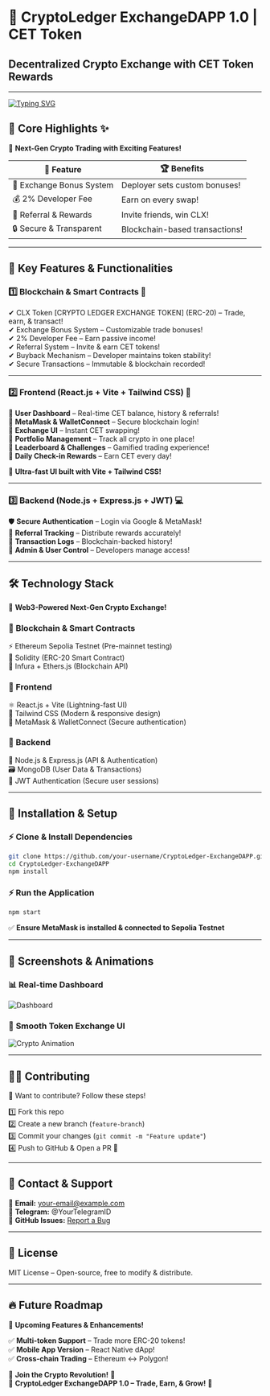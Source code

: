 # 🚀 CryptoLedger ExchangeDAPP 1.0 | CET Token

## Decentralized Crypto Exchange with CET Token Rewards

---

[![Typing SVG](https://readme-typing-svg.herokuapp.com?font=Fira+Code&size=30&duration=4000&color=38BDAE&center=true&vCenter=true&width=1000&lines=Welcome+to+CryptoLedger+ExchangeDAPP;Decentralized+Trading+Platform;Secure+%E2%9C%94%EF%B8%8F+Transparent+%E2%9C%94%EF%B8%8F+Efficient+%E2%9C%94%EF%B8%8F)](https://git.io/typing-svg)

## 🌟 Core Highlights ✨
🎯 **Next-Gen Crypto Trading with Exciting Features!**

| 🔹 Feature | 🏆 Benefits |
|-----------|------------|
| 📌 Exchange Bonus System | Deployer sets custom bonuses! |
| 💰 2% Developer Fee | Earn on every swap! |
| 🎁 Referral & Rewards | Invite friends, win CLX! |
| 🔒 Secure & Transparent | Blockchain-based transactions! |

---

## 🚀 Key Features & Functionalities

### 1️⃣ Blockchain & Smart Contracts 💎
✔ CLX Token [CRYPTO LEDGER EXCHANGE TOKEN] (ERC-20) – Trade, earn, & transact!  
✔ Exchange Bonus System – Customizable trade bonuses!  
✔ 2% Developer Fee – Earn passive income!  
✔ Referral System – Invite & earn CET tokens!  
✔ Buyback Mechanism – Developer maintains token stability!  
✔ Secure Transactions – Immutable & blockchain recorded!  

---

### 2️⃣ Frontend (React.js + Vite + Tailwind CSS) 🎨
💠 **User Dashboard** – Real-time CET balance, history & referrals!  
💠 **MetaMask & WalletConnect** – Secure blockchain login!  
💠 **Exchange UI** – Instant CET swapping!  
💠 **Portfolio Management** – Track all crypto in one place!  
💠 **Leaderboard & Challenges** – Gamified trading experience!  
💠 **Daily Check-in Rewards** – Earn CET every day!  

🚀 **Ultra-fast UI built with Vite + Tailwind CSS!**

---

### 3️⃣ Backend (Node.js + Express.js + JWT) 💻
🛡️ **Secure Authentication** – Login via Google & MetaMask!  
🔗 **Referral Tracking** – Distribute rewards accurately!  
📜 **Transaction Logs** – Blockchain-backed history!  
🔑 **Admin & User Control** – Developers manage access!  

---

## 🛠️ Technology Stack
🚀 **Web3-Powered Next-Gen Crypto Exchange!**

### 🔷 Blockchain & Smart Contracts
⚡ Ethereum Sepolia Testnet (Pre-mainnet testing)  
📝 Solidity (ERC-20 Smart Contract)  
🔌 Infura + Ethers.js (Blockchain API)  

### 🔷 Frontend
⚛️ React.js + Vite (Lightning-fast UI)  
🎨 Tailwind CSS (Modern & responsive design)  
🔐 MetaMask & WalletConnect (Secure authentication)  

### 🔷 Backend
🚀 Node.js & Express.js (API & Authentication)  
🗃️ MongoDB (User Data & Transactions)  
🔑 JWT Authentication (Secure user sessions)  

---

## 📌 Installation & Setup

### ⚡ Clone & Install Dependencies
```bash
git clone https://github.com/your-username/CryptoLedger-ExchangeDAPP.git
cd CryptoLedger-ExchangeDAPP
npm install
```

### ⚡ Run the Application
```bash
npm start
```
✅ **Ensure MetaMask is installed & connected to Sepolia Testnet**

---

## 📸 Screenshots & Animations
### 📊 **Real-time Dashboard**
![Dashboard](https://github.com/AnderMendoza/AnderMendoza/raw/main/assets/line-animation.gif)

### 🔄 **Smooth Token Exchange UI**
![Crypto Animation](https://raw.githubusercontent.com/trinib/trinib/main/.images/marquee.svg)

---

## 👨‍💻 Contributing
🚀 Want to contribute? Follow these steps!

1️⃣ Fork this repo  
2️⃣ Create a new branch (`feature-branch`)  
3️⃣ Commit your changes (`git commit -m "Feature update"`)  
4️⃣ Push to GitHub & Open a PR 🎉  

---

## 📩 Contact & Support
📧 **Email:** your-email@example.com  
💬 **Telegram:** @YourTelegramID  
🔗 **GitHub Issues:** [Report a Bug](https://github.com/your-username/CryptoLedger-ExchangeDAPP/issues)  

---

## 📜 License
MIT License – Open-source, free to modify & distribute.

---

## 🔥 Future Roadmap
🚀 **Upcoming Features & Enhancements!**

✅ **Multi-token Support** – Trade more ERC-20 tokens!  
✅ **Mobile App Version** – React Native dApp!  
✅ **Cross-chain Trading** – Ethereum ↔ Polygon!  

🌟 **Join the Crypto Revolution!** 🌟  
🚀 **CryptoLedger ExchangeDAPP 1.0 – Trade, Earn, & Grow!** 🚀
